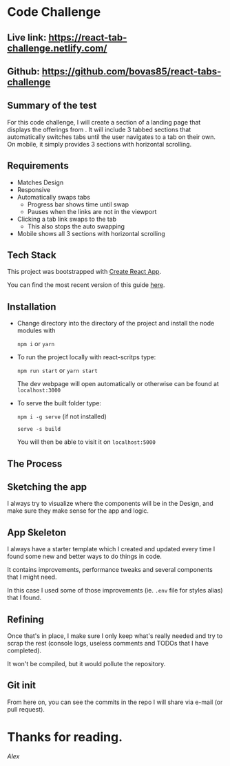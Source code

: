 #  Code Challenge

## Live link: https://react-tab-challenge.netlify.com/

## Github: https://github.com/bovas85/react-tabs-challenge

## Summary of the test

For this code challenge, I will create a section of a landing page that displays the offerings from . It will include 3 tabbed sections that automatically switches tabs until the user navigates to a tab on their own. On mobile, it simply provides 3 sections with horizontal scrolling.

## Requirements

- Matches Design
- Responsive
- Automatically swaps tabs
  - Progress bar shows time until swap
  - Pauses when the links are not in the viewport
- Clicking a tab link swaps to the tab
  - This also stops the auto swapping
- Mobile shows all 3 sections with horizontal scrolling

## Tech Stack

This project was bootstrapped with [Create React App](https://github.com/facebookincubator/create-react-app).

You can find the most recent version of this guide [here](https://github.com/facebookincubator/create-react-app/blob/master/packages/react-scripts/template/README.md).

## Installation

- Change directory into the directory of the project and install the node modules with

  `npm i` or `yarn`

- To run the project locally with react-scritps type:

  `npm run start` or `yarn start`

  The dev webpage will open automatically or otherwise can be found at `localhost:3000`

- To serve the built folder type:

  `npm i -g serve` (if not installed)

  `serve -s build`

  You will then be able to visit it on `localhost:5000`

## The Process

## Sketching the app

I always try to visualize where the components will be in the Design, and make sure they make sense for the app and logic.

## App Skeleton

I always have a starter template which I created and updated every time I found some new and better ways to do things in code.

It contains improvements, performance tweaks and several components that I might need.

In this case I used some of those improvements (ie. `.env` file for styles alias) that I found.

## Refining

Once that's in place, I make sure I only keep what's really needed and try to scrap the rest (console logs, useless comments and TODOs that I have completed).

It won't be compiled, but it would pollute the repository.

## Git init

From here on, you can see the commits in the repo I will share via e-mail (or pull request).

# Thanks for reading.

_Alex_
